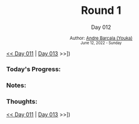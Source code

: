 <div align="center">
	<h1>Round 1</h1>
	<p>Day 012</p>
	<sub>
		Author: <a href="https://github.com/yrnmsk" target="_blank">Andre Barcala (Youka)</a><br /> 
		<small> June 12, 2022 - Sunday </small>
	</sub>
</div>

[<< Day 011](day011.md) | [Day 013](day013.md) >>])

### Today's Progress:

### Notes:

### Thoughts:

[<< Day 011](day011.md) | [Day 013](day013.md) >>])
